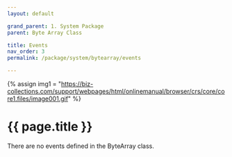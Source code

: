 ```yaml
---
layout: default

grand_parent: 1. System Package
parent: Byte Array Class

title: Events
nav_order: 3
permalink: /package/system/bytearray/events

---
```

{% assign img1 = "https://biz-collections.com/support/webpages/html/onlinemanual/browser/crs/core/core1.files/image001.gif" %}


# {{ page.title }}

There are no events defined in the ByteArray class.